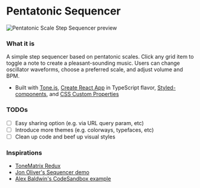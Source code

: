 # Pentatonic Sequencer

![Pentatonic Scale Step Sequencer preview](https://sequencer.bald.design/og-sequencer.jpg)

### What it is

A simple step sequencer based on pentatonic scales. Click any grid item to toggle a note to create a pleasant-sounding music. Users can change oscillator waveforms, choose a preferred scale, and adjust volume and BPM.

- Built with [Tone.js](https://tonejs.github.io/), [Create React App](https://github.com/facebook/create-react-app) in TypeScript flavor, [Styled-components](https://www.styled-components.com/), and [CSS Custom Properties](https://developer.mozilla.org/en-US/docs/Web/CSS/--*)

### TODOs

- [ ] Easy sharing option (e.g. via URL query param, etc)
- [ ] Introduce more themes (e.g. colorways, typefaces, etc)
- [ ] Clean up code and beef up visual styles

### Inspirations

- [ToneMatrix Redux](https://www.maxlaumeister.com/tonematrix/)
- [Jon Oliver's Sequencer demo](https://jonoliver.codes/sequencer/)
- [Alex Baldwin's CodeSandbox example](https://codesandbox.io/s/sequencer-demo-wjgg4?file=/src/Sequencer.js)
